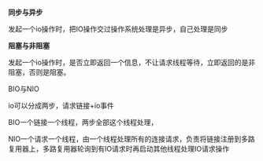 **同步与异步**

发起一个io操作时，把IO操作交过操作系统处理是异步，自己处理是同步 



**阻塞与非阻塞**

发起一个io操作时，是否立即返回一个信息，不让请求线程等待，立即返回的是非阻塞，否则是阻塞。



BIO与NIO

io可以分成两步，请求链接+io事件

BIO一个链接一个线程，两步全部这个线程处理，

NIO一个请求一个线程，由一个线程处理所有的连接请求，负责将链接注册到多路复用器上，多路复用器轮询到有IO请求时再启动其他线程处理IO请求操作

